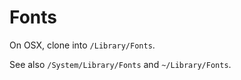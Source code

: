 # Fonts

On OSX, clone into `/Library/Fonts`.

See also `/System/Library/Fonts` and `~/Library/Fonts`.
